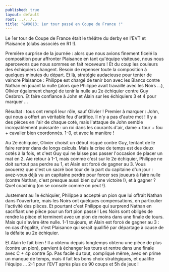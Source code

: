 ```yaml
---
published: true
layout: default
root: ../../..
title: "&#9813; 1er tour passé en Coupe de France !"
---
```



Le 1er tour de Coupe de France était le théâtre du derby en l'EVT et Plaisance (clubs associés en R1 !). 

Première surprise de la journée : alors que nous avions finement ficelé la composition pour affronter Plaisance en tant qu'équipe visiteuse, nous nous apercevons que nous sommes en fait receveurs ! Et du coup les couleurs des échiquiers changent. Besoin de repenser toute la composition à quelques minutes du départ. Et là, stratégie audacieuse pour tenter de vaincre Plaisance : Philippe est chargé de tenir bon avec les Blancs contre Nathan en jouant la nulle (alors que Philippe avait travaillé avec les Noirs ...), Olivier également chargé de tenir la nulle au 2e échiquier contre Guy Cesbron. Et faire confiance à John et Alain sur les échiquiers 3 et 4 pour marquer ...

Résultat : tous ont rempli leur rôle, sauf Olivier ! Premier à marquer : John, qui nous a offert un véritable feu d'artifice. Il n'y a pas d'autre mot ! Il y a des pièces en l'air de chaque coté, mais l'attaque de John semble incroyablement puissante : un roi dans les courants d'air, dame + tour + fou +  cavalier bien coordonnés. 1-0, et avec la manière !

Au 2e échiquier, Olivier choisit un début risqué contre Guy, tentant de le faire rentrer dans de longs calculs. Mais la crise de temps est des deux cotés à la fois, et c'est Guy qui ne laisse pas passer l'occasion de placer un mat en 2. Aïe retour à 1-1, mais comme c'est sur le 2e échiquier, Philippe ne doit surtout pas perdre au 1, et Alain est forcé de gagner au 3. Vous avouerez que c'est un sacré bon tour de la part du capitaine d'un jour : avez-vous déjà vu un capitaine perdre pour forcer ses joueurs à faire nulle (contre Nathan, c'est presque aussi bien qu'une victoire !), et à gagner ? Quel coaching (on se console comme on peut !).

Justement au 1e échiquier, Philippe a accepté un pion que lui offrait Nathan dans l'ouverture, mais les Noirs ont quelques compensations, en particulier l'activité des pièces. Et pourtant c'est Philippe qui surprend Nathan en sacrifiant une pièce pour un fort pion passé ! Les Noirs sont obligés de rendre la pièce et terminent avec un pion de moins dans une finale de tours. Mais qui s'avère être nulle. 1-1 toujours, et Alain est forcé de gagner au 3 : en cas d'égalité, c'est Plaisance qui serait qualifié par départage à cause de la défaite au 2e échiquier.

Et Alain le fait bien ! Il a obtenu depuis longtemps obtenu une pièce de plus (contre un pion), parvient à échanger les tours et rentre dans une finale avec C + 4p contre 5p. Pas facile du tout, compliqué même, avec en prime un manque de temps, mais il fait les bons choix stratégiques, et qualifie l'équipe ... 2-1 pour l'EVT après plus de 90 coups et 5h de jeux !
